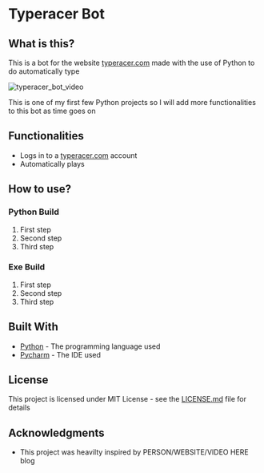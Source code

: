 # Typeracer Bot

## What is this?

This is a bot for the website [typeracer.com](https://play.typeracer.com/) made with the use of Python to do automatically type 

![typeracer_bot_video](https://imgur.com/4ELfUT3)


This is one of my first few Python projects so I will add more functionalities to this bot as time goes on

## Functionalities

* Logs in to a [typeracer.com](https://play.typeracer.com/) account 
* Automatically plays 

## How to use?

### Python Build

1. First step
2. Second step
3. Third step

### Exe Build

1. First step
2. Second step
3. Third step 

## Built With

* [Python](https://www.python.org/) - The programming language used
* [Pycharm](https://www.jetbrains.com/pycharm/) - The IDE used

## License 

This project is licensed under MIT License - see the [LICENSE.md](https://github.com/ousmanebarry/typeracer-bot/blob/main/LICENSE) file for details

## Acknowledgments

* This project was heavilty inspired by PERSON/WEBSITE/VIDEO HERE blog

